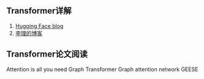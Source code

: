 ## Transformer详解
1. [Hugging Face blog](https://huggingface.co/course/chapter1/3?fw=pt)
2. [李理的博客](http://fancyerii.github.io/tags/#Transformer)
## Transformer论文阅读
Attention is all you need
Graph Transformer
Graph attention network
GEESE
